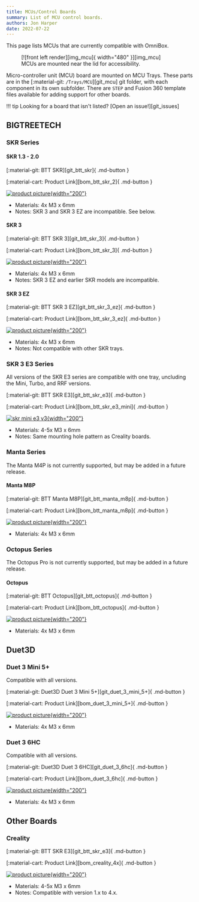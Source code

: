 ```yaml
---
title: MCUs/Control Boards
summary: List of MCU control boards.
authors: Jon Harper
date: 2022-07-22
---
```


This page lists MCUs that are currently compatible with OmniBox.

<figure markdown>
  [![front left render][img_mcu]{ width="480" }][img_mcu]
  <figcaption>MCUs are mounted near the lid for accessibility.</figcaption>
</figure>

Micro-controller unit (MCU) board are mounted on MCU Trays. These parts are in the [:material-git: `/Trays/MCU`][git_mcu] git folder, with each component in its own subfolder. There are `STEP` and Fusion 360 template files available for adding support for other boards.

!!! tip
    Looking for a board that isn't listed? [Open an issue!][git_issues]


<!-- Template 
[![product picture][img_]{width="200"}][img_]

[:material-git: Files: ][git_]{ .md-button }

[:material-cart: Product Link][bom_]{ .md-button }
-->

## BIGTREETECH

### SKR Series

#### SKR 1.3 - 2.0

[:material-git: BTT SKR][git_btt_skr]{ .md-button }

[:material-cart: Product Link][bom_btt_skr_2]{ .md-button }

[![product picture][img_btt_skr_2]{width="200"}][img_btt_skr_2]

- Materials: 4x M3 x 6mm
- Notes: SKR 3 and SKR 3 EZ are incompatible. See below.

#### SKR 3

[:material-git: BTT SKR 3][git_btt_skr_3]{ .md-button }

[:material-cart: Product Link][bom_btt_skr_3]{ .md-button }

[![product picture][img_btt_skr_3]{width="200"}][img_btt_skr_3]

- Materials: 4x M3 x 6mm
- Notes: SKR 3 EZ and earlier SKR models are incompatible.

#### SKR 3 EZ

[:material-git: BTT SKR 3 EZ][git_btt_skr_3_ez]{ .md-button }

[:material-cart: Product Link][bom_btt_skr_3_ez]{ .md-button }

[![product picture][img_btt_skr_3_ez]{width="200"}][img_btt_skr_3_ez]

- Materials: 4x M3 x 6mm
- Notes: Not compatible with other SKR trays.

### SKR 3 E3 Series

All versions of the SKR E3 series are compatible with one tray, uncluding the Mini, Turbo, and RRF versions.

[:material-git: BTT SKR E3][git_btt_skr_e3]{ .md-button }

[:material-cart: Product Link][bom_btt_skr_e3_mini]{ .md-button }

[![skr mini e3 v3][img_btt_skr_mini_e3_v3]{width="200"}][img_btt_skr_mini_e3_v3]

- Materials: 4-5x M3 x 6mm
- Notes: Same mounting hole pattern as Creality boards.

### Manta Series

The Manta M4P is not currently supported, but may be added in a future release.

#### Manta M8P

[:material-git: BTT Manta M8P][git_btt_manta_m8p]{ .md-button }

[:material-cart: Product Link][bom_btt_manta_m8p]{ .md-button }

[![product picture][img_btt_manta_m8p]{width="200"}][img_btt_manta_m8p]

- Materials: 4x M3 x 6mm

### Octopus Series

The Octopus Pro is not currently supported, but may be added in a future release.
#### Octopus

[:material-git: BTT Octopus][git_btt_octopus]{ .md-button }

[:material-cart: Product Link][bom_btt_octopus]{ .md-button }

[![product picture][img_btt_octopus]{width="200"}][img_btt_octopus]

- Materials: 4x M3 x 6mm

## Duet3D

### Duet 3 Mini 5+ 

Compatible with all versions.

[:material-git: Duet3D Duet 3 Mini 5+][git_duet_3_mini_5+]{ .md-button }

[:material-cart: Product Link][bom_duet_3_mini_5+]{ .md-button }

[![product picture][img_duet_3_mini_5+]{width="200"}][img_duet_3_mini_5+]

- Materials: 4x M3 x 6mm

### Duet 3 6HC

Compatible with all versions.

[:material-git: Duet3D Duet 3 6HC][git_duet_3_6hc]{ .md-button }

[:material-cart: Product Link][bom_duet_3_6hc]{ .md-button }

[![product picture][img_duet_3_6hc]{width="200"}][img_duet_3_6hc]

- Materials: 4x M3 x 6mm


## Other Boards

### Creality

[:material-git: BTT SKR E3][git_btt_skr_e3]{ .md-button }

[:material-cart: Product Link][bom_creality_4x]{ .md-button }

[![product picture][img_creality]{width="200"}][img_creality]

- Materials: 4-5x M3 x 6mm
- Notes: Compatible with version 1.x to 4.x.

[img_mcu]: ../img/components/mcu.png

[img_btt_octopus]: ../img/parts/btt_octopus_1.jpg
[img_btt_skr_2]: ../img/parts/btt_skr_2.jpg
[img_btt_skr_3]: ../img/parts/btt_skr_3.jpg
[img_btt_skr_3_ez]: ../img/parts/btt_skr_3_ez.jpg
[img_btt_manta_m8p]: ../img/parts/btt_manta_m8p.jpg
[img_creality]: ../img/parts/creality_board.jpg
[img_btt_skr_e3_turbo]: ../img/parts/btt_skr_e3_turbo.jpg
[img_btt_skr_mini_e3_v3]: ../img/parts/btt_skr_mini_e3_v3.jpg
[img_duet_3_mini_5+]: ../img/parts/duet3_mini_5plus.jpg
[img_duet_3_6hc]: ../img/parts/duet3_6hc.jpg